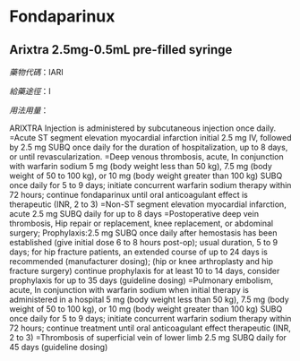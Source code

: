 # Fondaparinux

## Arixtra 2.5mg-0.5mL pre-filled syringe

*藥物代碼*：IARI

*給藥途徑*：I

*用法用量*：

ARIXTRA Injection is administered by subcutaneous injection once daily.
=Acute ST segment elevation myocardial infarction
initial 2.5 mg IV, followed by 2.5 mg SUBQ once daily for the duration of hospitalization, up to 8 days, or until revascularization.
=Deep venous thrombosis, acute, In conjunction with warfarin sodium
5 mg (body weight less than 50 kg), 7.5 mg (body weight of 50 to 100 kg), or 10 mg (body weight greater than 100 kg) SUBQ once daily for 5 to 9 days; initiate concurrent warfarin sodium therapy within 72 hours; continue fondaparinux until oral anticoagulant effect is therapeutic (INR, 2 to 3)
=Non-ST segment elevation myocardial infarction, acute
2.5 mg SUBQ daily for up to 8 days 
=Postoperative deep vein thrombosis, Hip repair or replacement, knee replacement, or abdominal surgery; Prophylaxis:2.5 mg SUBQ once daily after hemostasis has been established (give initial dose 6 to 8 hours post-op); usual duration, 5 to 9 days; for hip fracture patients, an extended course of up to 24 days is recommended (manufacturer dosing); (hip or knee arthroplasty and hip fracture surgery) continue prophylaxis for at least 10 to 14 days, consider prophylaxis for up to 35 days (guideline dosing)
=Pulmonary embolism, acute, In conjunction with warfarin sodium when initial therapy is administered in a hospital
5 mg (body weight less than 50 kg), 7.5 mg (body weight of 50 to 100 kg), or 10 mg (body weight greater than 100 kg) SUBQ once daily for 5 to 9 days; initiate concurrent warfarin sodium therapy within 72 hours; continue treatment until oral anticoagulant effect therapeutic (INR, 2 to 3)
=Thrombosis of superficial vein of lower limb
2.5 mg SUBQ daily for 45 days (guideline dosing)

